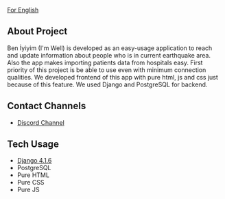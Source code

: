 [For English](README_ENG.md)

## About Project
Ben İyiyim (I'm Well) is developed as an easy-usage application to reach and update information about people who is in current earthquake area. Also the app makes importing patients data from hospitals easy. First priority of this project is be able to use even with minimum connection qualities. We developed frontend of this app with pure html, js and css just because of this feature. We used Django and PostgreSQL for backend.

## Contact Channels

- [Discord Channel](https://discord.com/invite/itdepremyardim)


## Tech Usage

- [Django 4.1.6](https://github.com/django/django)
- PostgreSQL
- Pure HTML
- Pure CSS
- Pure JS
